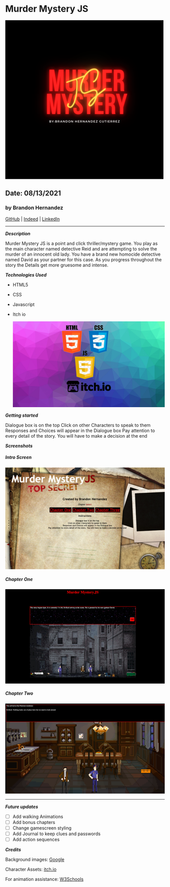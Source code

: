 # Murder Mystery JS

![MurderMysteryJS](./JS.png)

## Date: 08/13/2021

### by Brandon Hernandez

 [GitHub](https://github.com/brandonhernandez123) | [Indeed](https://my.indeed.com/resume?hl=en&co=US&from=gnav-menu-resume--myind) | [LinkedIn](www.linkedin.com/in/brandonhdzgtz)
***
***Description***

Murder Mystery JS is a point and click thriller/mystery game. You play as the main character named detective Reid and are attempting to solve the murder of an innocent old lady. You have a brand new homocide detective named David as your partner for this case. As you progress throughout the story the Details get more gruesome and intense.

***Technologies Used***
* HTML5
* CSS
* Javascript
* Itch io
  
  ![Technologies](./htmlcssjsitch.png)


***Getting started***

Dialogue box is on the top
Click on other Characters to speak to them
Responses and Choices will appear in the Dialogue box
Pay attention to every detail of the story. You will have to make a decision at the end

***Screenshots***
##### Intro Screen
![Intro](./introscreen.png)
##### Chapter One
![Chapter2](./Chapteronescreen.png)

##### Chapter Two
![Chapter3](./Chapter2screen.png)

***
***Future updates***
- [ ] Add walking Animations
- [ ] Add bonus chapters
- [ ] Change gamescreen styling
- [ ] Add Journal to keep clues and passwords
- [ ] Add action sequences

***Credits***

Background images: [Google](https://www.google.com/)

Character Assets: [itch.io](itch.io)

For animation assistance: [W3Schools](w2schools.com)
